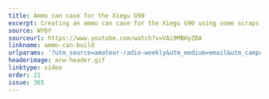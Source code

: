 ```yaml
---
title: Ammo can case for the Xiegu G90
excerpt: Creating an ammo can case for the Xiegu G90 using some scraps I had laying around the house.
source: WY6Y
sourceurl: https://www.youtube.com/watch?v=VAi9MBHyZBA
linkname: ammo-can-build
urlparams: '?utm_source=amateur-radio-weekly&utm_medium=email&utm_campaign=newsletter'
headerimage: arw-header.gif
linktype: video
order: 21
issue: 365
---
```

